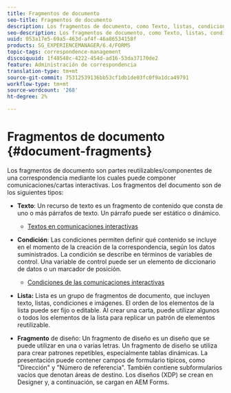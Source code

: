 ```yaml
---
title: Fragmentos de documento
seo-title: Fragmentos de documento
description: Los fragmentos de documento, como Texto, listas, condiciones y fragmentos de diseño, en Gestión de correspondencia le permiten formar los componentes estáticos, dinámicos y repetibles de la correspondencia del cliente.
seo-description: Los fragmentos de documento, como Texto, listas, condiciones y fragmentos de diseño, en Gestión de correspondencia le permiten formar los componentes estáticos, dinámicos y repetibles de la correspondencia del cliente.
uuid: 053a17e5-69a5-463d-af4f-46a86534158f
products: SG_EXPERIENCEMANAGER/6.4/FORMS
topic-tags: correspondence-management
discoiquuid: 1f48548c-4222-454d-ad16-53da37170de2
feature: Administración de correspondencia
translation-type: tm+mt
source-git-commit: 75312539136bb53cf1db1de03fc0f9a1dca49791
workflow-type: tm+mt
source-wordcount: '268'
ht-degree: 2%

---
```



# Fragmentos de documento {#document-fragments}

Los fragmentos de documento son partes reutilizables/componentes de una correspondencia mediante los cuales puede componer comunicaciones/cartas interactivas. Los fragmentos del documento son de los siguientes tipos:

* **Texto**: Un recurso de texto es un fragmento de contenido que consta de uno o más párrafos de texto. Un párrafo puede ser estático o dinámico.

   * [Textos en comunicaciones interactivas](/help/forms/using/texts-interactive-communications.md)

* **Condición**: Las condiciones permiten definir qué contenido se incluye en el momento de la creación de la correspondencia, según los datos suministrados. La condición se describe en términos de variables de control. Una variable de control puede ser un elemento de diccionario de datos o un marcador de posición.

   * [Condiciones de las comunicaciones interactivas](/help/forms/using/conditions-interactive-communications.md)

* **Lista:** Lista es un grupo de fragmentos de documento, que incluyen texto, listas, condiciones e imágenes. El orden de los elementos de la lista puede ser fijo o editable. Al crear una carta, puede utilizar algunos o todos los elementos de la lista para replicar un patrón de elementos reutilizable.
* **Fragmento** de diseño: Un fragmento de diseño es un diseño que se puede utilizar en una o varias letras. Un fragmento de diseño se utiliza para crear patrones repetibles, especialmente tablas dinámicas. La presentación puede contener campos de formulario típicos, como &quot;Dirección&quot; y &quot;Número de referencia&quot;. También contiene subformularios vacíos que denotan áreas de destino. Los diseños (XDP) se crean en Designer y, a continuación, se cargan en AEM Forms.

